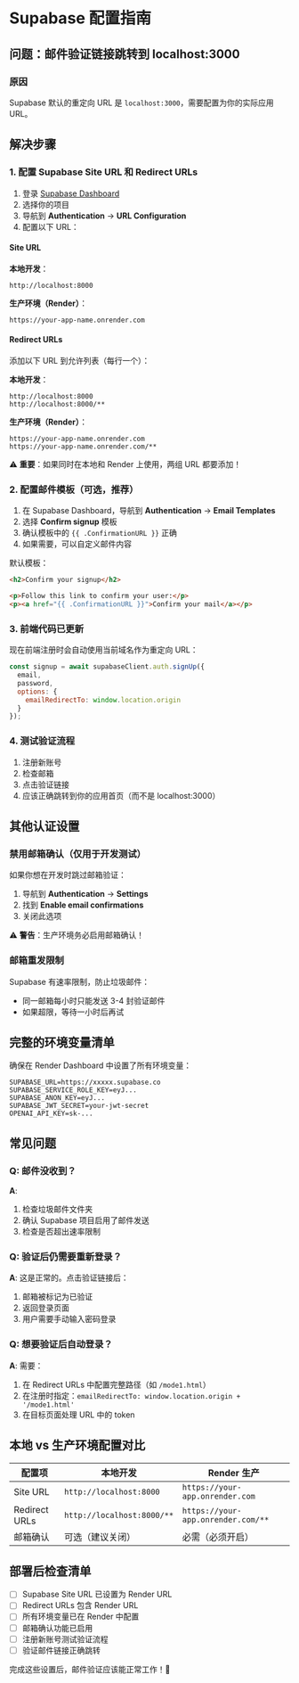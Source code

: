 # Supabase 配置指南

## 问题：邮件验证链接跳转到 localhost:3000

### 原因
Supabase 默认的重定向 URL 是 `localhost:3000`，需要配置为你的实际应用 URL。

## 解决步骤

### 1. 配置 Supabase Site URL 和 Redirect URLs

1. 登录 [Supabase Dashboard](https://app.supabase.com/)
2. 选择你的项目
3. 导航到 **Authentication** → **URL Configuration**
4. 配置以下 URL：

#### Site URL
**本地开发**：
```
http://localhost:8000
```

**生产环境（Render）**：
```
https://your-app-name.onrender.com
```

#### Redirect URLs
添加以下 URL 到允许列表（每行一个）：

**本地开发**：
```
http://localhost:8000
http://localhost:8000/**
```

**生产环境（Render）**：
```
https://your-app-name.onrender.com
https://your-app-name.onrender.com/**
```

⚠️ **重要**：如果同时在本地和 Render 上使用，两组 URL 都要添加！

### 2. 配置邮件模板（可选，推荐）

1. 在 Supabase Dashboard，导航到 **Authentication** → **Email Templates**
2. 选择 **Confirm signup** 模板
3. 确认模板中的 `{{ .ConfirmationURL }}` 正确
4. 如果需要，可以自定义邮件内容

默认模板：
```html
<h2>Confirm your signup</h2>

<p>Follow this link to confirm your user:</p>
<p><a href="{{ .ConfirmationURL }}">Confirm your mail</a></p>
```

### 3. 前端代码已更新

现在前端注册时会自动使用当前域名作为重定向 URL：

```javascript
const signup = await supabaseClient.auth.signUp({
  email,
  password,
  options: {
    emailRedirectTo: window.location.origin
  }
});
```

### 4. 测试验证流程

1. 注册新账号
2. 检查邮箱
3. 点击验证链接
4. 应该正确跳转到你的应用首页（而不是 localhost:3000）

## 其他认证设置

### 禁用邮箱确认（仅用于开发测试）

如果你想在开发时跳过邮箱验证：

1. 导航到 **Authentication** → **Settings**
2. 找到 **Enable email confirmations**
3. 关闭此选项

⚠️ **警告**：生产环境务必启用邮箱确认！

### 邮箱重发限制

Supabase 有速率限制，防止垃圾邮件：
- 同一邮箱每小时只能发送 3-4 封验证邮件
- 如果超限，等待一小时后再试

## 完整的环境变量清单

确保在 Render Dashboard 中设置了所有环境变量：

```
SUPABASE_URL=https://xxxxx.supabase.co
SUPABASE_SERVICE_ROLE_KEY=eyJ...
SUPABASE_ANON_KEY=eyJ...
SUPABASE_JWT_SECRET=your-jwt-secret
OPENAI_API_KEY=sk-...
```

## 常见问题

### Q: 邮件没收到？
**A**: 
1. 检查垃圾邮件文件夹
2. 确认 Supabase 项目启用了邮件发送
3. 检查是否超出速率限制

### Q: 验证后仍需要重新登录？
**A**: 这是正常的。点击验证链接后：
1. 邮箱被标记为已验证
2. 返回登录页面
3. 用户需要手动输入密码登录

### Q: 想要验证后自动登录？
**A**: 需要：
1. 在 Redirect URLs 中配置完整路径（如 `/mode1.html`）
2. 在注册时指定：`emailRedirectTo: window.location.origin + '/mode1.html'`
3. 在目标页面处理 URL 中的 token

## 本地 vs 生产环境配置对比

| 配置项 | 本地开发 | Render 生产 |
|--------|---------|------------|
| Site URL | `http://localhost:8000` | `https://your-app.onrender.com` |
| Redirect URLs | `http://localhost:8000/**` | `https://your-app.onrender.com/**` |
| 邮箱确认 | 可选（建议关闭） | 必需（必须开启） |

## 部署后检查清单

- [ ] Supabase Site URL 已设置为 Render URL
- [ ] Redirect URLs 包含 Render URL
- [ ] 所有环境变量已在 Render 中配置
- [ ] 邮箱确认功能已启用
- [ ] 注册新账号测试验证流程
- [ ] 验证邮件链接正确跳转

完成这些设置后，邮件验证应该能正常工作！🎉

